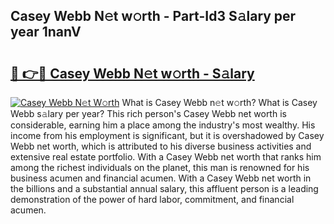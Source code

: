 ## Casey Webb N𝚎t w𝚘rth - Part-Id3 S𝚊lary per year 1nanV

# <h2><a href="http://gc2max.nevu.top/?p=Casey+Webb">🔗 👉🔴 Casey Webb N𝚎t w𝚘rth - S𝚊lary</a></h2>

[![Casey Webb N𝚎t W𝚘rth](https://i.imgur.com/Oavwk0R.jpeg)](http://gc2max.nevu.top/?p=Casey+Webb)
What is Casey Webb n𝚎t w𝚘rth? What is Casey Webb s𝚊lary per year?
This rich person's Casey Webb net worth is considerable, earning him a place among the industry's most wealthy. His income from his employment is significant, but it is overshadowed by Casey Webb net worth, which is attributed to his diverse business activities and extensive real estate portfolio. With a Casey Webb net worth that ranks him among the richest individuals on the planet, this man is renowned for his business acumen and financial acumen. With a Casey Webb net worth in the billions and a substantial annual salary, this affluent person is a leading demonstration of the power of hard labor, commitment, and financial acumen.
